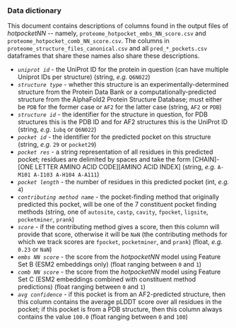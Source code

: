 ### Data dictionary
This document contains descriptions of columns found in the output files of *hotpocketNN* -- namely, `proteome_hotpocket_embs_NN_score.csv` and `proteome_hotpocket_comb_NN_score.csv`. The columns in `proteome_structure_files_canonical.csv` and all `pred_*_pockets.csv` dataframes that share these names also share these descriptions.

- *`uniprot id`* - the UniProt ID for the protein in question (can have multiple Uniprot IDs per structure) (string, *e.g.* `Q6N022`)
- *`structure type`* - whether this structure is an experimentally-determined structure from the Protein Data Bank or a computationally-predicted structure from the AlphaFold2 Protein Structure Database; must either be `PDB` for the former case or `AF2` for the latter case (string, `AF2` or `PDB`)
- *`structure id`* - the identifier for the structure in question, for PDB structures this is the PDB ID and for AF2 structures this is the UniProt ID (string, *e.g.* `1ubq` or `Q6N022`)
- *`pocket id`* - the identifier for the predicted pocket on this structure (string, *e.g.* `29` or `pocket29`)
- *`pocket res`* - a string representation of all residues in this predicted pocket; residues are delimited by spaces and take the form [CHAIN]-[ONE LETTER AMINO ACID CODE][AMINO ACID INDEX] (string, *e.g.* `A-M101 A-I103 A-H104 A-A111`)
- *`pocket length`* - the number of residues in this predicted pocket (int, *e.g.* `4`)
- *`contributing method name`* - the pocket-finding method that originally predicted this pocket, will be one of the 7 constituent pocket finding methods (string, one of `autosite`, `castp`, `cavity`, `fpocket`, `ligsite`, `pocketminer`, `prank`)
- *`score`* - if the contributing method gives a score, then this column will provide that score, otherwise it will be `NaN` (the contributing methods for which we track scores are `fpocket`, `pocketminer`, and `prank`) (float, *e.g.* `0.23` or `NaN`)
- *`embs NN score`* - the score from the *hotpocketNN* model using Feature Set B (ESM2 embeddings only) (float ranging between `0` and `1`)
- *`comb NN score`* - the score from the *hotpocketNN* model using Feature Set C (ESM2 embeddings combined with constituent method predictions) (float ranging between `0` and `1`)
- *`avg confidence`* - if this pocket is from an AF2-predicted structure, then this column contains the average pLDDT score over all residues in the pocket; if this pocket is from a PDB structure, then this column always contains the value `100.0` (float ranging between `0` and `100`)